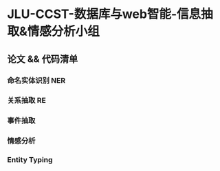 # JLU-CCST-数据库与web智能-信息抽取&情感分析小组

## 论文 && 代码清单

### 命名实体识别 NER

### 关系抽取 RE

### 事件抽取

### 情感分析

### Entity Typing